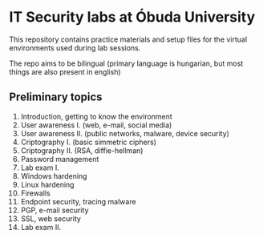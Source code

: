 # IT Security labs at Óbuda University

This repository contains practice materials and setup 
files for the virtual environments used during lab sessions.

The repo aims to be bilingual (primary language is hungarian,
but most things are also present in english)

## Preliminary topics
1. Introduction, getting to know the environment
2. User awareness I. (web, e-mail, social media)
3. User awareness II. (public networks, malware, device security)
4. Criptography I. (basic simmetric ciphers)
5. Criptography II. (RSA, diffie-hellman)
6. Password management
7. Lab exam I.
8. Windows hardening
9. Linux hardening
10. Firewalls
11. Endpoint security, tracing malware
12. PGP, e-mail security
13. SSL, web security
14. Lab exam II.
